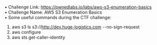• Challenge Link: https://pwnedlabs.io/labs/aws-s3-enumeration-basics <br>
• Challenge Name: AWS S3 Enumeration Basics <br> 
• Some useful commands during the CTF challenge: <br>
  1. aws s3 ls s3://http://dev.huge-logistics.com  --no-sign-request
  2. aws configure
  3. aws sts get-caller-identity

